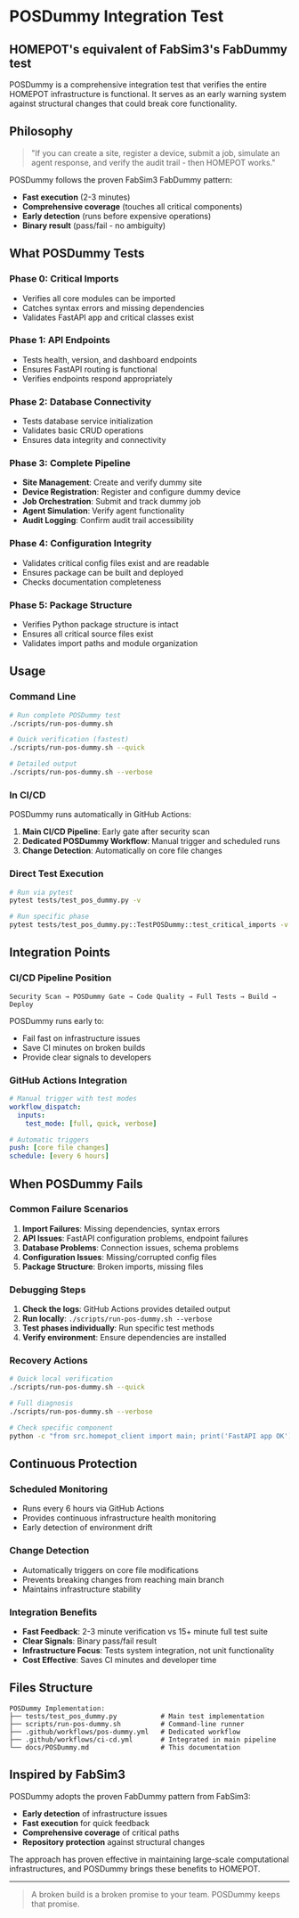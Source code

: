 # POSDummy Integration Test

## HOMEPOT's equivalent of FabSim3's FabDummy test

POSDummy is a comprehensive integration test that verifies the entire HOMEPOT infrastructure is functional. It serves as an early warning system against structural changes that could break core functionality.

## Philosophy

> "If you can create a site, register a device, submit a job, simulate an agent response, and verify the audit trail - then HOMEPOT works."

POSDummy follows the proven FabSim3 FabDummy pattern:

- **Fast execution** (2-3 minutes)
- **Comprehensive coverage** (touches all critical components)
- **Early detection** (runs before expensive operations)
- **Binary result** (pass/fail - no ambiguity)

## What POSDummy Tests

### Phase 0: Critical Imports

- Verifies all core modules can be imported
- Catches syntax errors and missing dependencies
- Validates FastAPI app and critical classes exist

### Phase 1: API Endpoints

- Tests health, version, and dashboard endpoints
- Ensures FastAPI routing is functional
- Verifies endpoints respond appropriately

### Phase 2: Database Connectivity

- Tests database service initialization
- Validates basic CRUD operations
- Ensures data integrity and connectivity

### Phase 3: Complete Pipeline

- **Site Management**: Create and verify dummy site
- **Device Registration**: Register and configure dummy device  
- **Job Orchestration**: Submit and track dummy job
- **Agent Simulation**: Verify agent functionality
- **Audit Logging**: Confirm audit trail accessibility

### Phase 4: Configuration Integrity

- Validates critical config files exist and are readable
- Ensures package can be built and deployed
- Checks documentation completeness

### Phase 5: Package Structure

- Verifies Python package structure is intact
- Ensures all critical source files exist
- Validates import paths and module organization

## Usage

### Command Line

```bash
# Run complete POSDummy test
./scripts/run-pos-dummy.sh

# Quick verification (fastest)
./scripts/run-pos-dummy.sh --quick

# Detailed output
./scripts/run-pos-dummy.sh --verbose
```

### In CI/CD

POSDummy runs automatically in GitHub Actions:

1. **Main CI/CD Pipeline**: Early gate after security scan
2. **Dedicated POSDummy Workflow**: Manual trigger and scheduled runs
3. **Change Detection**: Automatically on core file changes

### Direct Test Execution

```bash
# Run via pytest
pytest tests/test_pos_dummy.py -v

# Run specific phase
pytest tests/test_pos_dummy.py::TestPOSDummy::test_critical_imports -v
```

## Integration Points

### CI/CD Pipeline Position

```text
Security Scan → POSDummy Gate → Code Quality → Full Tests → Build → Deploy
```

POSDummy runs early to:

- Fail fast on infrastructure issues
- Save CI minutes on broken builds
- Provide clear signals to developers

### GitHub Actions Integration

```yaml
# Manual trigger with test modes
workflow_dispatch:
  inputs:
    test_mode: [full, quick, verbose]

# Automatic triggers
push: [core file changes]
schedule: [every 6 hours]
```

## When POSDummy Fails

### Common Failure Scenarios

1. **Import Failures**: Missing dependencies, syntax errors
2. **API Issues**: FastAPI configuration problems, endpoint failures
3. **Database Problems**: Connection issues, schema problems
4. **Configuration Issues**: Missing/corrupted config files
5. **Package Structure**: Broken imports, missing files

### Debugging Steps

1. **Check the logs**: GitHub Actions provides detailed output
2. **Run locally**: `./scripts/run-pos-dummy.sh --verbose`
3. **Test phases individually**: Run specific test methods
4. **Verify environment**: Ensure dependencies are installed

### Recovery Actions

```bash
# Quick local verification
./scripts/run-pos-dummy.sh --quick

# Full diagnosis
./scripts/run-pos-dummy.sh --verbose

# Check specific component
python -c "from src.homepot_client import main; print('FastAPI app OK')"
```

## Continuous Protection

### Scheduled Monitoring

- Runs every 6 hours via GitHub Actions
- Provides continuous infrastructure health monitoring
- Early detection of environment drift

### Change Detection

- Automatically triggers on core file modifications
- Prevents breaking changes from reaching main branch
- Maintains infrastructure stability

### Integration Benefits

- **Fast Feedback**: 2-3 minute verification vs 15+ minute full test suite
- **Clear Signals**: Binary pass/fail result
- **Infrastructure Focus**: Tests system integration, not unit functionality
- **Cost Effective**: Saves CI minutes and developer time

## Files Structure

```text
POSDummy Implementation:
├── tests/test_pos_dummy.py           # Main test implementation
├── scripts/run-pos-dummy.sh          # Command-line runner
├── .github/workflows/pos-dummy.yml   # Dedicated workflow
├── .github/workflows/ci-cd.yml       # Integrated in main pipeline
└── docs/POSDummy.md                  # This documentation
```

## Inspired by FabSim3

POSDummy adopts the proven FabDummy pattern from FabSim3:

- **Early detection** of infrastructure issues
- **Fast execution** for quick feedback
- **Comprehensive coverage** of critical paths
- **Repository protection** against structural changes

The approach has proven effective in maintaining large-scale computational infrastructures, and POSDummy brings these benefits to HOMEPOT.

---

> A broken build is a broken promise to your team. POSDummy keeps that promise.

